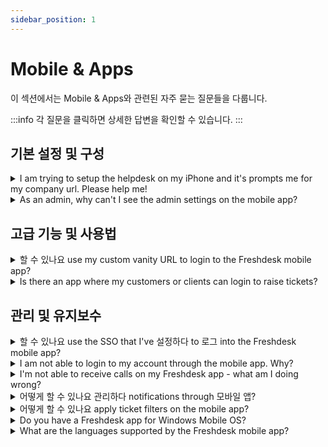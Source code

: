 ```yaml
---
sidebar_position: 1
---
```


# Mobile &amp; Apps

이 섹션에서는 Mobile &amp; Apps와 관련된 자주 묻는 질문들을 다룹니다.

:::info
각 질문을 클릭하면 상세한 답변을 확인할 수 있습니다.
:::


## 기본 설정 및 구성

<details>
<summary>I am trying to setup the helpdesk on my iPhone and it's prompts me for my company url. Please help me!</summary>

<p>When you are on the go, you would want to have Freshdesk wired to your phone to track the notifications on the tickets. We do have a mobile app that would help you check tickets, respond to them and track customers as well as social channels. Furthermore, attending calls on the app has never been more convenient as you would be able to return them from the app itself. </p><p><br /></p><p>Once you set this up, the first step would be to enter the company URL which would be the <strong>"</strong><strong>account URL"</strong> (yourcompany.freshdesk.com) that you use to login to the portal. If you are using a custom URL for your Freshdesk Account, you could make use of that as well, while logging in.</p>

</details>

<details>
<summary>As an admin, why can't I see the admin settings on the mobile app?</summary>

<p ><span style={{ fontSize: "16px" }}>As of now, the mobile app is designed for an agent when they are on-the-go and to respond or makes updates to tickets with high priority and need attention when you are away from office. Admin settings would be part of the configuration for workflows and so, it is currently a part of the Web App only and not part of the Freshdesk Mobile App.</span></p><p ><br /></p><p ><span style={{ fontSize: "16px" }}><br /></span></p>

</details>


## 고급 기능 및 사용법

<details>
<summary>할 수 있나요 use my custom vanity URL to login to the Freshdesk mobile app?</summary>

<p>If you are using a custom URL with your Freshdesk Account, you could use the same on the Freshdesk Mobile App, for login. At the same time, the default Freshdesk URL, which would go by YourCompanyName.freshdesk.com would work as well and could also be used for login using the Mobile App.</p>

</details>

<details>
<summary>Is there an app where my customers or clients can login to raise tickets?</summary>

<p ><span style={{ fontSize: "16px" }}>As of now, the Freshdesk Mobile app is only for agents to use on-the-go and not for customers. If you are looking for a customer facing mobile app, leave us an email at support@freshdesk.com and one of our agents will be in touch.</span></p>

</details>


## 관리 및 유지보수

<details>
<summary>할 수 있나요 use the SSO that I've 설정하다 to 로그 into the Freshdesk mobile app?</summary>

<p ><span style={{ fontSize: "16px" }}>Yes, you'll be able to log into your Freshdesk account using the credentials you use for the SSO you have set up. You would also have the option to bypass the SSO and use the normal Freshdesk login.</span></p>

</details>

<details>
<summary>I am not able to login to my account through the mobile app. Why?</summary>

<p>Please verify the Freshdesk URL. It would go by <em>your_company_name</em>.freshdesk.com. Your Username would be your agent email address and you would have to enter your password.</p><p><br /></p><p>Also, if you have SSO, you would have to use your SSO credentials accordingly. Also please open your account in the browser and do the following steps:</p><p><br /></p>Type your URL in the address bar, hit enter and select Login. And then choose the option " Are you an Agent? Login here" and it will redirect you to the Freshworks page. Select "Forgot password" option, enter your email address and a password reset link will be sent to your email. Reset the password using the link and you can log in to the account.<p><br /></p><p>If you continue to face any issues with login, please feel free to write to support@freshdesk.com and one of our agents would get in contact with you to assist you regarding this.</p>

</details>

<details>
<summary>I'm not able to receive calls on my Freshdesk app - what am I doing wrong?</summary>

<p ><span style={{ fontSize: "16px" }}>Can you ensure the following:</span></p><p ><span style={{ fontSize: "16px" }}></span><span style={{ fontSize: "16px" }}><br /></span></p><ul><li><span style={{ fontSize: "16px" }}>Your Freshdesk account is set to accept calls via <strong>Browser/app</strong> (from the Call Button next to the Agent Avatar).</span></li><li><span style={{ fontSize: "16px" }}>The option to allow incoming calls on the app is turned on (under the App Settings). </span></li><li><span style={{ fontSize: "16px" }}>If you are receiving calls from the browser but not on the app, then please ensure the Freshdesk app is running in the background and not closed. </span></li></ul><p ><br /></p><p ><span style={{ fontSize: "16px" }}><span style={{ fontSize: "16px" }}></span><span style={{ fontSize: "16px" }}></span><span style={{ fontSize: "16px" }}></span><span style={{ fontSize: "16px" }}>Please write to <strong>support@freshdesk.com</strong> if you are facing issues in finding the options listed above.</span></span></p>

</details>

<details>
<summary>어떻게 할 수 있나요 관리하다 notifications through 모바일 앱?</summary>

<p>Using your Freshdesk Mobile App, you would be able to receive notifications on ticket updates. In your Mobile App, navigate to <strong>Settings--&gt;Ticket Notifications</strong>. There, you would be able to manage the push notifications you would like to receive, by Turning On/Off the listed options.</p><p><br /></p><p>You could also change the Notification Tone or turn on/off the Vibrate option from the same menu. The changes would get auto-saved.</p>

</details>

<details>
<summary>어떻게 할 수 있나요 apply ticket filters on the mobile app?</summary>

<p class="fd-toc"><strong>TABLE OF CONTENTS</strong></p><ul><li><a href="#%E2%80%8B"></a><a href="#Working-with-filters">Working with filters</a></li><li><a href="#Viewing-filtered-tickets%C2%A0">Viewing filtered tickets&nbsp;</a></li><li><a href="#The-ticket-list-view-lets-you-check-the-tickets-with-a-list-of-filters-automatically-applied.-Each-time-you-choose-a-view,-the-tickets-will-be-displayed-with-a-list-of-filters-applied.-For-example,-as-an-admin,-you-may-want-to-view-the-list-of-unresolved-tickets-daily.-You-can-simply-choose-" dir="ltr"></a><a href="#Viewing-custom-filters">Viewing custom filters</a></li></ul><p><br /></p><p dir="ltr" id="​​Working-with-filters-on-the-mobile-app-can-save-you-time-and-help-you-stay-organized-when-managing-your-customer-support-tickets-on-the-go.-By-using-filters,-you-can-quickly-find-the-tickets-you-need-to-work-on-and-ensure-that-you're-providing-timely-and-effective-support-to-your-customers.&nbsp;">Working with filters on the mobile app can save you time and help you stay organized when managing your customer support tickets on the go. By using filters, you can quickly find the tickets you need to work on and ensure that you're providing timely and effective support to your customers.&nbsp;</p><p dir="ltr" id="Freshdesk-mobile-app-allows-users-to-use-default-and-custom-drop-down-fields-in-Freshdesk-as-filters-to-find-a-specific-list-of-tickets.-You-can-sort-through-tickets-based-on-agents,-group-type,-created-time,-resolution-due-date,-and-other-criteria.-&nbsp;With-ticket-filters,-you-can:&nbsp;">Freshdesk mobile app on Andriod and iOS both, allows users to use default and custom drop-down fields in Freshdesk as filters to find a specific list of tickets. You can sort through tickets based on agents, group type, created time, resolution due date, and other criteria. With ticket filters, you can:&nbsp;</p><ul ><li >Search for a specific ticket using the global search&nbsp;</li><li >Create custom views for all the frequently accessed ticket lists</li><li style={{ fontSize: "14px" }}>Search for tickets on the fly using the ticket filter</li></ul><h2 dir="ltr" id="Working-with-filters" style={{ lineHeight: "1.75", marginBottom: "0pt", fontSize: "14px" }}><span style={{ fontSize: "16px" }}><strong >Working with filters</strong></span></h2><p dir="ltr" style={{ lineHeight: "1.92", marginBottom: "0pt", fontSize: "14px" }}><span style={{ fontSize: "14px" }}>Freshdesk app provides a wide range of filters that help you narrow down your ticket views based on your preference. For example, the Priority field allows you to filter and view tickets based on the ticket priority - High, low, medium, or urgent.</span></p><p dir="ltr" style={{ lineHeight: "1.92", marginBottom: "0pt", fontSize: "14px" }}><span style={{ fontSize: "14px" }}>You can filter the tickets by source, type, status, agents assigned to, tags, products, and even the custom fields that you have created.</span></p><p dir="ltr" style={{ lineHeight: "1.92", marginBottom: "0pt", fontSize: "14px" }}><span style={{ fontSize: "14px" }}>Also, you can view the tickets based on various date and time filters and further choose a day or specific time period. For example, &nbsp;you can view the tickets resolved or closed in the past 1 hour.</span></p><ul style={{ fontSize: "14px" }}><li style={{ fontSize: "14px" }}><span style={{ fontSize: "14px" }}>Created: View tickets based on the ticket creation date or time.</span></li><li style={{ fontSize: "14px" }}><span style={{ fontSize: "14px" }}>Closed at:&nbsp;View tickets closed at a particular time or day.</span></li><li style={{ fontSize: "14px" }}><span style={{ fontSize: "14px" }}>Resolved at: View tickets resolved at a particular time or day</span></li><li style={{ fontSize: "14px" }}><span style={{ fontSize: "14px" }}>Resolution due by: View tickets that must be resolved before a particular day or time.</span></li></ul><p style={{ fontSize: "14px" }}><span style={{ fontSize: "14px" }}><br /></span></p><h2 dir="ltr" id="Viewing-filtered-tickets&nbsp;" style={{ lineHeight: "1.75", marginBottom: "0pt", fontSize: "14px" }}><span style={{ fontSize: "16px" }}><strong >Viewing filtered tickets</strong></span><span style={{ fontSize: "14px" }}>&nbsp;</span></h2><p dir="ltr" id="The-ticket-list-view-lets-you-check-the-tickets-with-a-list-of-filters-automatically-applied.-Each-time-you-choose-a-view,-the-tickets-will-be-displayed-with-a-list-of-filters-applied.-For-example,-as-an-admin,-you-may-want-to-view-the-list-of-unresolved-tickets-daily.-You-can-simply-choose-"All-unresolved-tickets"-default-ticket-view.&nbsp;The-ticket-list-views-save-you-time-and-help-you-quickly-identify-tickets-based-on-your-preference.&nbsp;" style={{ lineHeight: "1.75", marginBottom: "0pt", fontSize: "14px" }}><span dir="ltr" style={{ fontSize: "14px" }}>The ticket list view lets you check the tickets with a list of filters automatically applied. Each time you choose a view, the tickets will be displayed with a list of filters applied. For example, as an admin, you may want to view the list of unresolved tickets daily. You can simply choose "All unresolved tickets" default ticket view.&nbsp;</span><span style={{ fontSize: "14px" }}>The ticket list views save you time and help you quickly identify tickets based on your preference.&nbsp;</span></p><p ><br /></p><p dir="ltr" style={{ lineHeight: "1.92", marginBottom: "0pt" }}><span style={{ fontSize: "12pt", fontFamily: """, color: "rgb(51, 51, 51)", fontWeight: "400" }}><span style={{ border: "none", display: "inline-block", overflow: "hidden", width: "268px", height: "587px" }}><img src="#" width="268" height="587" class="fr-fic fr-dii" /></span></span></p><p dir="ltr"><span style={{ fontSize: "14px" }}>The ticket filtering feature on a Freshdesk mobile app is easy and straightforward. Here are the primary steps to follow:</span></p><ol style={{ marginBottom: "0px", paddingInlineStart: "48px", fontSize: "14px" }}><li style={{ fontSize: "14px" }}><p style={{ fontSize: "14px" }}><span style={{ fontSize: "14px" }}>Open the Freshdesk app on your mobile.</span></p></li><li style={{ fontSize: "14px" }}><p style={{ fontSize: "14px" }}><span style={{ fontSize: "14px" }}>Tap on the "Tickets" tab to view your tickets.</span></p></li><li style={{ fontSize: "14px" }}><p style={{ fontSize: "14px" }}><span style={{ fontSize: "14px" }}>Click on the three dots next to the search icon on the top right corner of your screen, within the tickets tab.</span></p></li><li style={{ fontSize: "14px" }}><p style={{ fontSize: "14px" }}><span style={{ fontSize: "14px" }}>Tap on the filtering option, and a menu of filter options as drop-down fields will appear.</span></p></li><li style={{ fontSize: "14px" }}><p style={{ fontSize: "14px" }}><span style={{ fontSize: "14px" }}>Select the drop-down field that best suits your needs, and the associated options will pop-up from the bottom of the screen.</span></p></li></ol><p style={{ fontSize: "14px" }}><br /></p><p style={{ fontSize: "14px" }}><br /></p><p dir="ltr"><span style={{ fontSize: "14px" }}><img src="#" width="196" height="433" class="fr-fic fr-dii" />&nbsp;</span></p><p dir="ltr" style={{ boxSizing: "border-box", margin: "0px", fontSize: "13px", lineHeight: "18px", wordBreak: "normal", overflowWrap: "break-word" }}><span dir="ltr" style={{ boxSizing: "border-box", fontSize: "14px" }}>&nbsp; &nbsp; &nbsp; &nbsp; &nbsp;6. You can also reset the filters by clicking the ‘Reset filters’ button.</span></p><p dir="ltr"><br /></p><p style={{ fontSize: "14px" }}><span style={{ fontSize: "14px" }}><br /></span></p><p dir="ltr" style={{ lineHeight: "1.92", marginBottom: "0pt", fontSize: "14px" }}><span style={{ fontSize: "14px" }}><img src="#" width="261" height="161" class="fr-fic fr-dii" /></span></p><p dir="ltr" style={{ lineHeight: "1.92", marginBottom: "0pt", fontSize: "14px" }}><span style={{ fontSize: "14px" }}>Once you have selected the desired filter option from the drop-down, click on the ‘Apply filters’, and the ticket list will automatically update to display only the tickets that meet the selected criteria.</span></p><p style={{ fontSize: "14px" }}><span style={{ fontSize: "14px" }}><br /></span></p><h2 dir="ltr" id="Viewing-custom-filters"><strong ><span style={{ fontSize: "16px" }}>Viewing custom filters</span></strong></h2><p ><span dir="ltr" style={{ fontSize: "14px" }}>You can, however, create custom views on the web browser and then access them through the Mobile App. The list of custom views would be available at the top of the tickets list, on the Mobile App, from which you could choose a custom view.</span></p><p dir="ltr"><strong dir="ltr">For more details on ticket filters <a href="https://support.freshdesk.com/en/support/solutions/articles/37559-working-with-the-ticket-list-view#Working-with-filters">click here</a></strong><a href="https://support.freshdesk.com/en/support/solutions/articles/37559-working-with-the-ticket-list-view#Working-with-filters"></a></p><p ><br /></p>

</details>

<details>
<summary>Do you have a Freshdesk app for Windows Mobile OS?</summary>

<p ><span style={{ fontSize: "16px" }}>As of now, our apps are only for iOS and Android and we do not have a Windows Mobile App currently. However, this is a part of our Product Enhancement Roadmap.</span></p>

</details>

<details>
<summary>What are the languages supported by the Freshdesk mobile app?</summary>

<p dir="ltr" style={{ lineHeight: "1.38", marginBottom: "0pt" }}><span style={{ fontSize: "14px", fontFamily: "Arial, Helvetica, sans-serif", color: "rgb(0, 0, 0)", fontWeight: "400" }}>The Freshdesk mobile app currently supports 18 different languages and here is the list of those languages: </span><span style={{ color: "rgb(0, 0, 0)" }}><span style={{ fontSize: "14px" }}><span style={{ fontFamily: "Arial,Helvetica,sans-serif" }}><span style={{ fontWeight: "400" }}><br /><br /></span></span></span></span></p><div align="left" dir="ltr" style={{ marginLeft: "0pt" }}><table style={{ border: "none", borderCollapse: "collapse" }}><tbody><tr style={{ height: "0pt" }}><td style={{ width: "33.3333%", backgroundColor: "rgb(255, 255, 255)", verticalAlign: "top" }}><p dir="ltr" style={{ lineHeight: "1.38", marginBottom: "0pt" }}><span style={{ color: "rgb(0, 0, 0)" }}><span style={{ fontSize: "14px" }}><span style={{ fontFamily: "Arial,Helvetica,sans-serif" }}><span style={{ fontWeight: "400" }}>English</span></span></span></span></p><span style={{ color: "rgb(0, 0, 0)" }}><span style={{ fontSize: "14px" }}><span style={{ fontFamily: "Arial,Helvetica,sans-serif" }}><br /></span></span></span></td><td style={{ width: "33.121%", backgroundColor: "rgb(255, 255, 255)", verticalAlign: "middle" }}><p dir="ltr" style={{ lineHeight: "1.38", marginBottom: "0pt" }}><span style={{ color: "rgb(0, 0, 0)" }}><span style={{ fontSize: "14px" }}><span style={{ fontFamily: "Arial,Helvetica,sans-serif" }}><span style={{ fontWeight: "400" }}>Chinese (simplified)</span></span></span></span></p><span style={{ color: "rgb(0, 0, 0)" }}><span style={{ fontSize: "14px" }}><span style={{ fontFamily: "Arial,Helvetica,sans-serif" }}><br /></span></span></span></td><td style={{ width: "33.3333%", verticalAlign: "top" }}><span style={{ color: "rgb(0, 0, 0)" }}><span style={{ fontSize: "14px" }}><span style={{ fontFamily: "Arial,Helvetica,sans-serif" }}>Hungarian<br /></span></span></span></td></tr><tr style={{ height: "0pt" }}><td style={{ width: "33.3333%", backgroundColor: "rgb(255, 255, 255)", verticalAlign: "middle" }}><p dir="ltr" style={{ lineHeight: "1.38", marginBottom: "0pt" }}><span style={{ color: "rgb(0, 0, 0)" }}><span style={{ fontSize: "14px" }}><span style={{ fontFamily: "Arial,Helvetica,sans-serif" }}><span style={{ fontWeight: "400" }}>French</span></span></span></span></p><span style={{ color: "rgb(0, 0, 0)" }}><span style={{ fontSize: "14px" }}><span style={{ fontFamily: "Arial,Helvetica,sans-serif" }}><br /></span></span></span></td><td style={{ width: "33.121%", backgroundColor: "rgb(255, 255, 255)", verticalAlign: "middle" }}><p dir="ltr" style={{ lineHeight: "1.38", marginBottom: "0pt" }}><span style={{ color: "rgb(0, 0, 0)" }}><span style={{ fontSize: "14px" }}><span style={{ fontFamily: "Arial,Helvetica,sans-serif" }}><span style={{ fontWeight: "400" }}>Thai</span></span></span></span></p><span style={{ color: "rgb(0, 0, 0)" }}><span style={{ fontSize: "14px" }}><span style={{ fontFamily: "Arial,Helvetica,sans-serif" }}><br /></span></span></span></td><td style={{ width: "33.3333%", verticalAlign: "top" }}><span style={{ color: "rgb(0, 0, 0)" }}><span style={{ fontSize: "14px" }}><span style={{ fontFamily: "Arial,Helvetica,sans-serif" }}>Italian<br /></span></span></span></td></tr><tr style={{ height: "0pt" }}><td style={{ width: "33.3333%", backgroundColor: "rgb(255, 255, 255)", verticalAlign: "middle" }}><p dir="ltr" style={{ lineHeight: "1.38", marginBottom: "0pt" }}><span style={{ color: "rgb(0, 0, 0)" }}><span style={{ fontSize: "14px" }}><span style={{ fontFamily: "Arial,Helvetica,sans-serif" }}><span style={{ fontWeight: "400" }}>Dutch</span></span></span></span></p><span style={{ color: "rgb(0, 0, 0)" }}><span style={{ fontSize: "14px" }}><span style={{ fontFamily: "Arial,Helvetica,sans-serif" }}><br /></span></span></span></td><td style={{ width: "33.121%", backgroundColor: "rgb(255, 255, 255)", verticalAlign: "middle" }}><p dir="ltr" style={{ lineHeight: "1.38", marginBottom: "0pt" }}><span style={{ color: "rgb(0, 0, 0)" }}><span style={{ fontSize: "14px" }}><span style={{ fontFamily: "Arial,Helvetica,sans-serif" }}><span style={{ fontWeight: "400" }}>Malay</span></span></span></span></p><span style={{ color: "rgb(0, 0, 0)" }}><span style={{ fontSize: "14px" }}><span style={{ fontFamily: "Arial,Helvetica,sans-serif" }}><br /></span></span></span></td><td style={{ width: "33.3333%", verticalAlign: "top" }}><span style={{ color: "rgb(0, 0, 0)" }}><span style={{ fontSize: "14px" }}><span style={{ fontFamily: "Arial,Helvetica,sans-serif" }}>Polish<br /></span></span></span></td></tr><tr style={{ height: "0pt" }}><td style={{ width: "33.3333%", backgroundColor: "rgb(255, 255, 255)", verticalAlign: "middle" }}><p dir="ltr" style={{ lineHeight: "1.38", marginBottom: "0pt" }}><span style={{ color: "rgb(0, 0, 0)" }}><span style={{ fontSize: "14px" }}><span style={{ fontFamily: "Arial,Helvetica,sans-serif" }}><span style={{ fontWeight: "400" }}>Spanish</span></span></span></span></p><span style={{ color: "rgb(0, 0, 0)" }}><span style={{ fontSize: "14px" }}><span style={{ fontFamily: "Arial,Helvetica,sans-serif" }}><br /></span></span></span></td><td style={{ width: "33.121%", backgroundColor: "rgb(255, 255, 255)", verticalAlign: "middle" }}><p dir="ltr" style={{ lineHeight: "1.38", marginBottom: "0pt" }}><span style={{ color: "rgb(0, 0, 0)" }}><span style={{ fontSize: "14px" }}><span style={{ fontFamily: "Arial,Helvetica,sans-serif" }}><span style={{ fontWeight: "400" }}>Bahasa</span></span></span></span></p><span style={{ color: "rgb(0, 0, 0)" }}><span style={{ fontSize: "14px" }}><span style={{ fontFamily: "Arial,Helvetica,sans-serif" }}><br /></span></span></span></td><td style={{ width: "33.3333%", verticalAlign: "top" }}><span style={{ color: "rgb(0, 0, 0)" }}><span style={{ fontSize: "14px" }}><span style={{ fontFamily: "Arial,Helvetica,sans-serif" }}>Swedish<br /></span></span></span></td></tr><tr style={{ height: "0pt" }}><td style={{ width: "33.3333%", backgroundColor: "rgb(255, 255, 255)", verticalAlign: "middle" }}><p dir="ltr" style={{ lineHeight: "1.38", marginBottom: "0pt" }}><span style={{ color: "rgb(0, 0, 0)" }}><span style={{ fontSize: "14px" }}><span style={{ fontFamily: "Arial,Helvetica,sans-serif" }}><span style={{ fontWeight: "400" }}>Portuguese</span></span></span></span></p><span style={{ color: "rgb(0, 0, 0)" }}><span style={{ fontSize: "14px" }}><span style={{ fontFamily: "Arial,Helvetica,sans-serif" }}><br /></span></span></span></td><td style={{ width: "33.121%", backgroundColor: "rgb(255, 255, 255)", verticalAlign: "middle" }}><p dir="ltr" style={{ lineHeight: "1.38", marginBottom: "0pt" }}><span style={{ color: "rgb(0, 0, 0)" }}><span style={{ fontSize: "14px" }}><span style={{ fontFamily: "Arial,Helvetica,sans-serif" }}><span style={{ fontWeight: "400" }}>Danish</span></span></span></span></p><span style={{ color: "rgb(0, 0, 0)" }}><span style={{ fontSize: "14px" }}><span style={{ fontFamily: "Arial,Helvetica,sans-serif" }}><br /></span></span></span></td><td style={{ width: "33.3333%", verticalAlign: "top" }}><span style={{ color: "rgb(0, 0, 0)" }}><span style={{ fontSize: "14px" }}><span style={{ fontFamily: "Arial,Helvetica,sans-serif" }}>Turkish<br /></span></span></span></td></tr><tr style={{ height: "0pt" }}><td style={{ width: "33.3333%", backgroundColor: "rgb(255, 255, 255)", verticalAlign: "middle" }}><p dir="ltr" style={{ lineHeight: "1.38", marginBottom: "0pt" }}><span style={{ color: "rgb(0, 0, 0)" }}><span style={{ fontSize: "14px" }}><span style={{ fontFamily: "Arial,Helvetica,sans-serif" }}><span style={{ fontWeight: "400" }}>Chinese (traditional)</span></span></span></span></p><span style={{ color: "rgb(0, 0, 0)" }}><span style={{ fontSize: "14px" }}><span style={{ fontFamily: "Arial,Helvetica,sans-serif" }}><br /></span></span></span></td><td style={{ width: "33.121%", backgroundColor: "rgb(255, 255, 255)", verticalAlign: "middle" }}><p dir="ltr" style={{ lineHeight: "1.38", marginBottom: "0pt" }}><span style={{ color: "rgb(0, 0, 0)" }}><span style={{ fontSize: "14px" }}><span style={{ fontFamily: "Arial,Helvetica,sans-serif" }}><span style={{ fontWeight: "400" }}>Finnish</span></span></span></span></p><span style={{ color: "rgb(0, 0, 0)" }}><span style={{ fontSize: "14px" }}><span style={{ fontFamily: "Arial,Helvetica,sans-serif" }}><br /></span></span></span></td><td style={{ width: "33.3333%", verticalAlign: "top" }}><p dir="ltr" style={{ lineHeight: "1.38", marginBottom: "0pt" }}><span style={{ color: "rgb(0, 0, 0)" }}><span style={{ fontSize: "14px" }}><span style={{ fontFamily: "Arial,Helvetica,sans-serif" }}><span style={{ fontWeight: "400" }}>Vietnamese</span></span></span></span></p><span style={{ color: "rgb(0, 0, 0)" }}><span style={{ fontSize: "14px" }}><span style={{ fontFamily: "Arial,Helvetica,sans-serif" }}><br /></span></span></span></td></tr></tbody></table></div><p><span style={{ color: "rgb(0, 0, 0)" }}><span style={{ fontSize: "14px" }}><span style={{ fontFamily: "Arial,Helvetica,sans-serif" }}><br /></span></span></span></p><p><span style={{ color: "rgb(0, 0, 0)" }}><span style={{ fontSize: "14px" }}><span style={{ fontFamily: "Arial,Helvetica,sans-serif" }}><span style={{ fontWeight: "400" }}>These languages are </span></span></span></span><span style={{ fontSize: "14px", fontFamily: "Arial, Helvetica, sans-serif", color: "rgb(0, 0, 0)", fontWeight: "400" }}>applicable for both support agents as well as field technician views and on both Android &amp; iOS.</span><span style={{ fontSize: "11.5pt", fontFamily: "Arial", color: "rgb(5, 5, 5)", fontWeight: "400" }}><br /></span></p>

</details>

